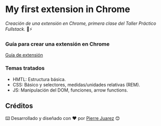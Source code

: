 # My first extension in Chrome

_Creación de una extensión en Chrome, primera clase del Taller Práctico Fullstack._ 🙌⚡

### Guía para crear una extensión en Chrome

[Guía de extensión](https://developer.chrome.com/docs/extensions/mv3/getstarted/)

### Temas tratados

* HMTL: Estructura básica.
* CSS: Básico y selectores, medidas/unidades relativas (REM).
* JS: Manipulación del DOM, funciones, arrow functions.

## Créditos

⌨️ Desarrollado y diseñado con ♥️ por [Pierre Juarez](https://github.com/pierre-juarez) 😊



